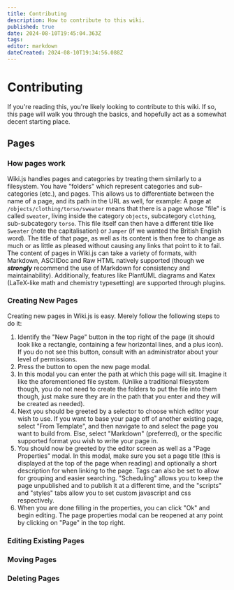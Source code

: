 ```yaml
---
title: Contributing
description: How to contribute to this wiki.
published: true
date: 2024-08-10T19:45:04.363Z
tags: 
editor: markdown
dateCreated: 2024-08-10T19:34:56.088Z
---
```


# Contributing
If you're reading this, you're likely looking to contribute to this wiki. If so, this page will walk you through the basics, and hopefully act as a somewhat decent starting place.

## Pages

### How pages work
Wiki.js handles pages and categories by treating them similarly to a filesystem. You have "folders" which represent categories and sub-categories (etc.), and pages.
This allows us to differentiate between the name of a page, and its path in the URL as well, for example:
A page at `/objects/clothing/torso/sweater` means that there is a page whose "file" is called `sweater`, living inside the category `objects`, subcategory `clothing`, sub-subcategory `torso`.
This file itself can then have a different title like `Sweater` (note the capitalisation) or `Jumper` (if we wanted the British English word). The title of that page, as well as its content is then free to change as much or as little as pleased without causing any links that point to it to fail.
The content of pages in Wiki.js can take a variety of formats, with Markdown, ASCIIDoc and Raw HTML natively supported (though we ***strongly*** recommend the use of Markdown for consistency and maintainability). Additionally, features like PlantUML diagrams and Katex (LaTeX-like math and chemistry typesetting) are supported through plugins.

### Creating New Pages
Creating new pages in Wiki.js is easy. Merely follow the following steps to do it:

1) Identify the "New Page" button in the top right of the page (it should look like a rectangle, containing a few horizontal lines, and a plus icon). If you do not see this button, consult with an administrator about your level of permissions.
2) Press the button to open the new page modal.
3) In this modal you can enter the path at which this page will sit. Imagine it like the aforementioned file system. (Unlike a traditional filesystem though, you do not need to create the folders to put the file into them though, just make sure they are in the path that you enter and they will be created as needed).
4) Next you should be greeted by a selector to choose which editor your wish to use. If you want to base your page off of another existing page, select "From Template", and then navigate to and select the page you want to build from. Else, select "Markdown" (preferred), or the specific supported format you wish to write your page in.
5) You should now be greeted by the editor screen as well as a "Page Properties" modal. In this modal, make sure you set a page title (this is displayed at the top of the page when reading) and optionally a short description for when linking to the page. Tags can also be set to allow for grouping and easier searching. "Scheduling" allows you to keep the page unpublished and to publish it at a different time, and the "scripts" and "styles" tabs allow you to set custom javascript and css respectively.
6) When you are done filling in the properties, you can click "Ok" and begin editing. The page properties modal can be reopened at any point by clicking on "Page" in the top right.

### Editing Existing Pages

### Moving Pages

### Deleting Pages